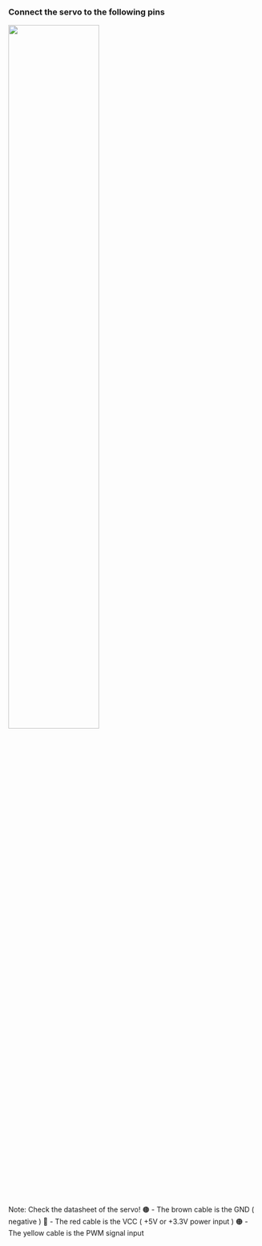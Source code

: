 ### Connect the servo to the following pins

<img src="https://github.com/user-attachments/assets/983a2ec3-7e01-4f64-b1e0-7daeb0b6cbc3" width="60%" height="60%" />

Note: Check the datasheet of the servo!
🟤 - The brown cable is the GND ( negative )
🔴 - The red cable is the VCC ( +5V or +3.3V power input )
🟠 - The yellow cable is the PWM signal input
